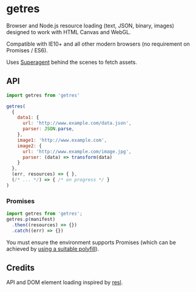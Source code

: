 # getres

Browser and Node.js resource loading (text, JSON, binary, images) designed to work with HTML Canvas and WebGL.

Compatible with IE10+ and all other modern browsers (no requirement on Promises / ES6).

Uses [Superagent](https://github.com/visionmedia/superagent) behind the scenes to fetch assets.

## API

```js
import getres from 'getres'

getres(
  {
    data1: {
      url: 'http://www.example.com/data.json',
      parser: JSON.parse,
    },
    image1: 'http://www.example.com',
    image2: {
      url: 'http://www.example.com/image.jpg',
      parser: (data) => transform(data)
    }
  },
  (err, resources) => { },
  (/* ... */) => { /* on progress */ }
)
```

### Promises

```js
import getres from 'getres';
getres.p(manifest)
  .then((resources) => {})
  .catch((err) => {})
```

You must ensure the environment supports Promises (which can be achieved by [using a suitable polyfill](https://github.com/stefanpenner/es6-promise)).

## Credits

API and DOM element loading inspired by [resl](https://github.com/mikolalysenko/resl).
